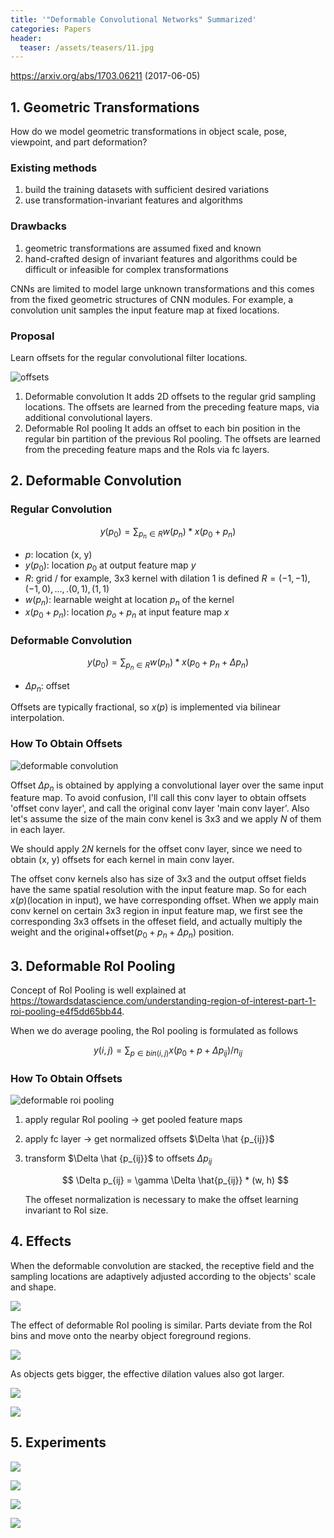 ```yaml
---
title: '"Deformable Convolutional Networks" Summarized'
categories: Papers
header:
  teaser: /assets/teasers/11.jpg
---
```


https://arxiv.org/abs/1703.06211 (2017-06-05)



## 1. Geometric Transformations

How do we model geometric transformations in object scale, pose, viewpoint, and part deformation?

### Existing methods

1. build the training datasets with sufficient desired variations
2. use transformation-invariant features and algorithms

### Drawbacks

1. geometric transformations are assumed fixed and known
2. hand-crafted design of invariant features and algorithms could be difficult or infeasible for complex transformations

CNNs are limited to model large unknown transformations and this comes from the fixed geometric structures of CNN modules. For example, a convolution unit samples the input feature map at fixed locations.

### Proposal

Learn offsets for the regular convolutional filter locations.

![offsets](https://lh3.googleusercontent.com/hX0FZ6jApXecUIuUWWXkkRpCn789j2GFgOATpBNZZuUg-CSrVjlu5DPeprCUaA7-TFIB_OREozq4lnMyfz1IVUoZ3MXtIPzIa-dlEVrVzy3cD4m9162lBpCKq26vb4Slcof_BCYMjw=w2400)

1. Deformable convolution
   It adds 2D offsets to the regular grid sampling locations. The offsets are learned from the preceding feature maps, via additional convolutional layers.
2. Deformable RoI pooling
   It adds an offset to each bin position in the regular bin partition of the previous RoI pooling. The offsets are learned from the preceding feature maps and the RoIs via fc layers.



## 2. Deformable Convolution

### Regular Convolution


$$
y(p_0) = \sum_{p_n\in R}w(p_n)*x(p_0+p_n)
$$


* $p$: location (x, y)
* $y(p_0)$: location $p_0$ at output feature map $y$
* $R$: grid / for example, 3x3 kernel with dilation 1 is defined $R={(-1, -1), (-1, 0), ..., .(0, 1), (1, 1)}$
* $w(p_n)$: learnable weight  at location $p_n$ of the kernel
* $x(p_0+p_n)$: location $p_o+p_n$ at input feature map $x$

### Deformable Convolution


$$
y(p_0) = \sum_{p_n\in R}w(p_n)*x(p_0+p_n+\Delta p_n)
$$


* $\Delta p_n$: offset

Offsets are typically fractional, so $x(p)$ is implemented via bilinear interpolation.

### How To Obtain Offsets

![deformable convolution](https://lh3.googleusercontent.com/dGC0z-DpkiWxV5QSOLZBDRLC9EEHUqI64GmIoxcsjtJLQ49O3RuRh6_9dNUplUu8tNh4RBMSmi7jO8LEZ52rB52majQOCRqllJeO10m_yT8bMF9VowZ7eydi7ZQ_qWEl2IdxLWHrdg=w2400)

Offset $\Delta p_n$ is obtained by applying a convolutional layer over the same input feature map. To avoid confusion, I'll call this conv layer to obtain offsets 'offset conv layer', and call the original conv layer 'main conv layer'. Also let's assume the size of the main conv kenel is 3x3 and we apply $N$ of them in each layer.

We should apply $2N$ kernels for the offset conv layer, since we need to obtain (x, y) offsets for each kernel in main conv layer. 

The offset conv kernels also has size of 3x3 and the output offset fields have the same spatial resolution with the input feature map. So for each  $x(p)$(location in input), we have corresponding offset. When we apply main conv kernel on certain 3x3 region in input feature map, we first see the corresponding 3x3 offsets in the offeset field, and actually multiply the weight and the original+offset($p_0+p_n+\Delta p_n$) position.



## 3. Deformable RoI Pooling

Concept of RoI Pooling is well explained at https://towardsdatascience.com/understanding-region-of-interest-part-1-roi-pooling-e4f5dd65bb44.

When we do average pooling, the RoI pooling is formulated as follows


$$
y(i, j) = \sum_{p \in bin(i,j)} x(p_0+p+\Delta p_{ij})/n_{ij}
$$

### How To Obtain Offsets

![deformable roi pooling](https://lh3.googleusercontent.com/M_JvR1vRhnowXMRSnKaT3gcohnrJe-AixB-rfR2bu5Gfy4OKNmGARMAARaBJnywUVP0wM0NPwvjrv2jRaWQqmwZ0c9ONsyf6kwkhjNK6SoMe4T-BnSwQfBrBuePyvpPLbWzn3PFqCg=w2400)

1. apply regular RoI pooling -> get pooled feature maps

2. apply fc layer -> get normalized offsets $\Delta \hat {p_{ij}}$

3. transform $\Delta \hat {p_{ij}}$ to offsets $\Delta p_{ij}$

   
   $$
   \Delta p_{ij} = \gamma \Delta \hat{p_{ij}} * (w, h)
   $$

   The offeset normalization is  necessary to make the offset learning invariant to RoI size.



## 4. Effects

When the deformable convolution are stacked, the receptive field and the sampling locations are adaptively adjusted according to the objects' scale and shape.

![](https://lh3.googleusercontent.com/nL9_BDWyDtMSakvod9VMA72PjWggVxnv8yES3flOxyQEKzUVX3bPAatT3V3C5SLoyh2Unp82VeR_FJAPGVGYfoTVvTpUt0w29QZuIPbvIGYpLix9DXtygCIKa3EJJl4fzqt40PTOyQ=w2400)

The effect of deformable RoI pooling is similar. Parts deviate from the RoI bins and move onto the nearby object foreground regions.

![](https://lh3.googleusercontent.com/eFxy8lzWCoAcIzaG_nX_8WjNiFnRgPtjPIYQoAf21aGz3b-nNYimB_H-9QcD5EZ_FEfgoN3NwIhrzJLKwYleiDxyE1j5k3CwuaJccvoMPSAQtNTVaNFZcXKi7mXoQ5bNEt5c9sdaZQ=w2400)

As objects gets bigger, the effective dilation values also got larger.

![](https://lh3.googleusercontent.com/niU3l7phN7slwLyVCnbPhY6yoT2CjMcyX6BTjjU1Lg7uzYaKNe4aErqD77Mk7Ha49EFQPMA_5M-6it0u-CbtxlCOsUX9ntu1vpUaqfWzdGk8ZvJ9-8ZA_MupbIIZnqp3Ufu0mSD7Nw=w2400)

![](https://lh3.googleusercontent.com/b-ntW0mvvpRITcGEYO2NJ88z65vDnvjtvsQz8VjkGGczrzW-oYh57aNf_1qZaJ8uEx6M99kUnYp2eQlCYWqif795WTM0LC5dMP1jbznCxC06uaf85w9Lj1lw6QIxS23WYY7mVYrUmA=w2400)



## 5. Experiments

![](https://lh3.googleusercontent.com/EZAeeerldbWPxzS1OPNzzIIobaQ8qz11uWRHU16Kt6yo48pVlDbLCtY_Ag_b9XiPPWyWfbYuHjqx438Mjg-BiOInZA3uYhg34VS6ziIxRDepBNKbLOMb6jLwpJADMHEhOMj1DgR1Ow=w2400)

![](https://lh3.googleusercontent.com/5gZyxrzsa-v_eKtI1x5fsf753EzqWZyY-x98ApKCw8uGgZFSA3emmTXTwYQ35Uns6kmK8ZMD2zh2gfrISBzOw9JjmRgMPSeDHrGqZO7p1zWgyIXcxeQDb7ZnmPnZsI-f-WCaZmXahQ=w2400)

![](https://lh3.googleusercontent.com/myeoddLY-cxEIN9GOXhaRFPisnNTrgHZxmjz_OToQlPA4idak4eEkSnIZmSqnbCiBn0npJwSWvhxOTKnfig0xCRAmE2XQ-k8hDnaHYystsTQtW0y8ML1iK3F8uxM4NIuDgWbgosSsg=w2400)

![](https://lh3.googleusercontent.com/YntBP9hRAKTt34wNnVLym6ug-HMZnNibUBgNKkdLdpJhGSDWf7lC3yzNAdEkQIx3-88qFZFQvsDKT_4vrQFepJ8P4hDdXwDuZbKS6IJMkU1E26hm-swMbtrgmuRWVXKiJTEHHNovzQ=w2400)